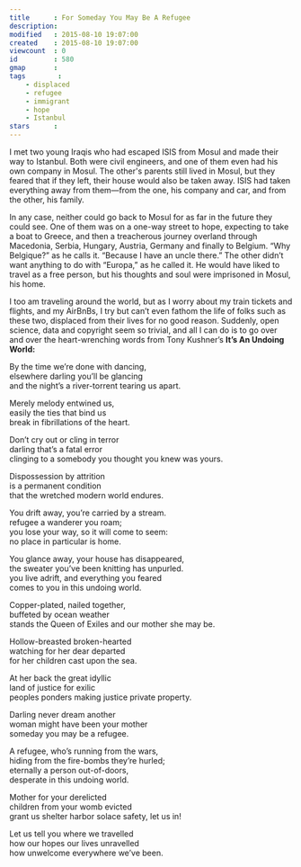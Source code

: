 ```yaml
---
title      : For Someday You May Be A Refugee
description: 
modified   : 2015-08-10 19:07:00
created    : 2015-08-10 19:07:00
viewcount  : 0
id         : 580
gmap       : 
tags        :
    - displaced
    - refugee
    - immigrant
    - hope
    - Istanbul
stars      : 
---
```


I met two young Iraqis who had escaped ISIS from Mosul and made their way to Istanbul. Both were civil engineers, and one of them even had his own company in Mosul. The other's parents still lived in Mosul, but they feared that if they left, their house would also be taken away. ISIS had taken everything away from them—from the one, his company and car, and from the other, his family.

In any case, neither could go back to Mosul for as far in the future they could see. One of them was on a one-way street to hope, expecting to take a boat to Greece, and then a treacherous journey overland through Macedonia, Serbia, Hungary, Austria, Germany and finally to Belgium. “Why Belgique?” as he calls it. “Because I have an uncle there.” The other didn’t want anything to do with “Europa,” as he called it. He would have liked to travel as a free person, but his thoughts and soul were imprisoned in Mosul, his home.

I too am traveling around the world, but as I worry about my train tickets and flights, and my AirBnBs, I try but can’t even fathom the life of folks such as these two, displaced from their lives for no good reason. Suddenly, open science, data and copyright seem so trivial, and all I can do is to go over and over the heart-wrenching words from Tony Kushner’s **It’s An Undoing World:**

By the time we’re done with dancing,  
elsewhere darling you’ll be glancing  
and the night’s a river-torrent tearing us apart.  

Merely melody entwined us,  
easily the ties that bind us  
break in fibrillations of the heart.  

Don’t cry out or cling in terror  
darling that’s a fatal error  
clinging to a somebody you thought you knew was yours.  

Dispossession by attrition  
is a permanent condition  
that the wretched modern world endures.  

You drift away, you’re carried by a stream.  
refugee a wanderer you roam;  
you lose your way, so it will come to seem:  
no place in particular is home.  

You glance away, your house has disappeared,  
the sweater you’ve been knitting has unpurled.  
you live adrift, and everything you feared  
comes to you in this undoing world.  

Copper-plated, nailed together,  
buffeted by ocean weather  
stands the Queen of Exiles and our mother she may be.  

Hollow-breasted broken-hearted  
watching for her dear departed  
for her children cast upon the sea.  

At her back the great idyllic  
land of justice for exilic  
peoples ponders making justice private property.  

Darling never dream another  
woman might have been your mother  
someday you may be a refugee.  

A refugee, who’s running from the wars,  
hiding from the fire-bombs they’re hurled;  
eternally a person out-of-doors,  
desperate in this undoing world.  

Mother for your derelicted  
children from your womb evicted  
grant us shelter harbor solace safety, let us in!  

Let us tell you where we travelled  
how our hopes our lives unravelled  
how unwelcome everywhere we’ve been.  

<!-- http://catalepton.altervista.org/2008/03/an-undoing-world/ -->
